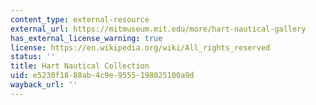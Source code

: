 ```yaml
---
content_type: external-resource
external_url: https://mitmuseum.mit.edu/more/hart-nautical-gallery
has_external_license_warning: true
license: https://en.wikipedia.org/wiki/All_rights_reserved
status: ''
title: Hart Nautical Collection
uid: e5230f18-88ab-4c9e-9555-198025100a9d
wayback_url: ''
---
```

